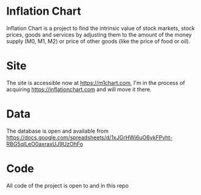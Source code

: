 # Inflation Chart
Inflation Chart is a project to find the intrinsic value of stock markets, stock prices, goods and services by adjusting them to the amount of the money supply (M0, M1, M2) or price of other goods (like the price of food or oil).

# Site
The site is accessible now at https://m1chart.com, I'm in the process of acquiring https://inflationchart.com and will move it there.

# Data
The database is open and available from https://docs.google.com/spreadsheets/d/1xJGrHWj6uO6ykFPvht-RBG5qlLeO0axraxUJ9UzOhFo

# Code
All code of the project is open to and in this repo